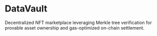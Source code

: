 # DataVault
Decentralized NFT marketplace leveraging Merkle tree verification for provable asset ownership and gas-optimized on-chain settlement.

